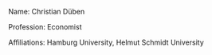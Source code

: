 Name: Christian Düben

Profession: Economist

Affiliations: Hamburg University, Helmut Schmidt University
